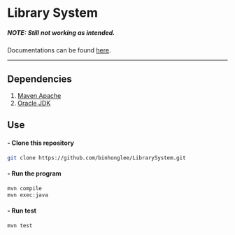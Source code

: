 # Library System

##### NOTE: Still not working as intended.

Documentations can be found [here](https://binhonglee.github.io/LibrarySystem/).

---

## Dependencies

1.  [Maven Apache](https://maven.apache.org/)
2.  [Oracle JDK](http://www.oracle.com/technetwork/java/javase/downloads/index.html)

## Use

#### - Clone this repository
```sh
git clone https://github.com/binhonglee/LibrarySystem.git
```

#### - Run the program
```sh
mvn compile
mvn exec:java
```

#### - Run test
```sh
mvn test
```
